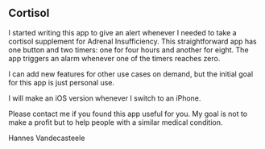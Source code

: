 Cortisol
----------

I started writing this app to give an alert whenever I needed to take a cortisol supplement for Adrenal Insufficiency. 
This straightforward app has one button and two timers: one for four hours and another for eight. The app triggers an alarm 
whenever one of the timers reaches zero. 

I can add new features for other use cases on demand, but the initial goal for this app is just personal use.

I will make an iOS version whenever I switch to an iPhone.

Please contact me if you found this app useful for you. My goal is not to make a profit but to help people with a similar medical condition.



Hannes Vandecasteele
